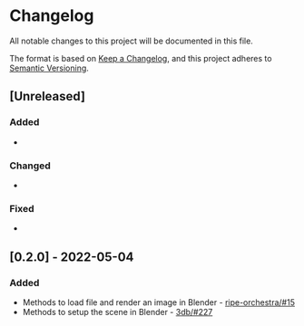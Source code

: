 # Changelog

All notable changes to this project will be documented in this file.

The format is based on [Keep a Changelog](https://keepachangelog.com/en/1.0.0/),
and this project adheres to [Semantic Versioning](https://semver.org/spec/v2.0.0.html).

## [Unreleased]

### Added

*

### Changed

*

### Fixed

*

## [0.2.0] - 2022-05-04

### Added

* Methods to load file and render an image in Blender - [ripe-orchestra/#15](https://github.com/ripe-tech/ripe-orchestra/issues/15)
* Methods to setup the scene in Blender - [3db/#227](https://github.com/ripe-tech/3db/issues/227)
